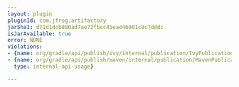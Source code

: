 ```yaml
---
layout: plugin
pluginId: com.jfrog.artifactory
jarSha1: d71d1dcb880ad7ae72fbcc45eae46001c8c7dddc
isJarAvailable: true
error: NONE
violations:
- {name: org/gradle/api/publish/ivy/internal/publication/IvyPublicationInternal, type: internal-api-usage}
- {name: org/gradle/api/publish/maven/internal/publication/MavenPublicationInternal,
  type: internal-api-usage}

---
```

